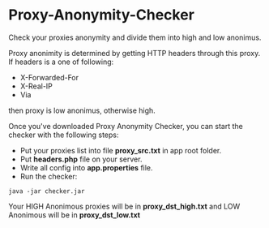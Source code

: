 # Proxy-Anonymity-Checker
Check your proxies anonymity and divide them into high and low anonimus. 

Proxy anonimity is determined by getting HTTP headers through this proxy. 
If headers is a one of following:

  - X-Forwarded-For
  - X-Real-IP
  - Via
   
then proxy is low anonimus, otherwise high.

Once you've downloaded Proxy Anonymity Checker, you can start the checker with the following steps:

  - Put your proxies list into file **proxy_src.txt** in app root folder.
  - Put **headers.php** file on your server.
  - Write all config into **app.properties** file.
  - Run the checker:
```
java -jar checker.jar
```
Your HIGH Anonimous proxies will be in **proxy_dst_high.txt** and LOW Anonimous will be in **proxy_dst_low.txt**
